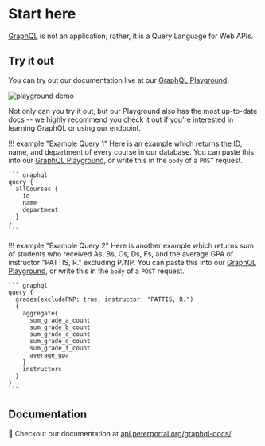 # Start here

[GraphQL](https://graphql.org/) is not an application; rather, it is a Query Language for Web APIs.


## Try it out

You can try out our documentation live at our [GraphQL Playground](/graphql-playground).

![playground demo](https://gifs.tisuela.com/web-dev/graphql_playground_demo.gif)

Not only can you try it out, but our Playground also has the most up-to-date docs -- we highly recommend you check it out if you're interested in learning GraphQL or using our endpoint.


!!! example "Example Query 1"
    Here is an example which returns the ID, name, and department of every course in our database.
    You can paste this into our [GraphQL Playground](/graphql-playground), or write this in the `body` of a `POST` request.

    ``` graphql
    query {
      allCourses {
        id
        name
        department
      }
    }
    ```

!!! example "Example Query 2"
    Here is another example which returns sum of students who received As, Bs, Cs, Ds, Fs, and the average GPA of instructor "PATTIS, R." excluding P/NP.
    You can paste this into our [GraphQL Playground](/graphql-playground), or write this in the `body` of a `POST` request.

    ``` graphql
    query {
      grades(excludePNP: true, instructor: "PATTIS, R.")
      {
        aggregate{
          sum_grade_a_count
          sum_grade_b_count
          sum_grade_c_count
          sum_grade_d_count
          sum_grade_f_count
          average_gpa
        }
        instructors
      }
    }
    ```
## Documentation

📃 Checkout our documentation at [api.peterportal.org/graphql-docs/](/graphql-docs/).
